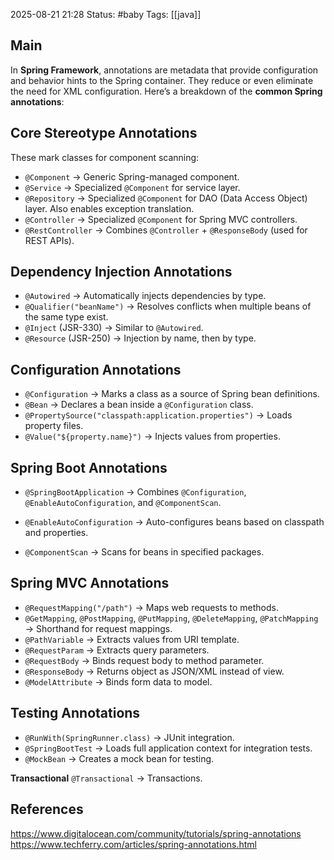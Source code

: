 2025-08-21 21:28
Status: #baby
Tags: [[java]]
## Main

In **Spring Framework**, annotations are metadata that provide configuration and behavior hints to the Spring container. They reduce or even eliminate the need for XML configuration.
Here’s a breakdown of the **common Spring annotations**:

## **Core Stereotype Annotations**

These mark classes for component scanning:

- `@Component` → Generic Spring-managed component.
- `@Service` → Specialized `@Component` for service layer.
- `@Repository` → Specialized `@Component` for DAO (Data Access Object) layer. Also enables exception translation.
- `@Controller` → Specialized `@Component` for Spring MVC controllers.
- `@RestController` → Combines `@Controller` + `@ResponseBody` (used for REST APIs).

## **Dependency Injection Annotations**

- `@Autowired` → Automatically injects dependencies by type.
- `@Qualifier("beanName")` → Resolves conflicts when multiple beans of the same type exist.
- `@Inject` (JSR-330) → Similar to `@Autowired`.
- `@Resource` (JSR-250) → Injection by name, then by type.

## **Configuration Annotations**

- `@Configuration` → Marks a class as a source of Spring bean definitions.
- `@Bean` → Declares a bean inside a `@Configuration` class.
- `@PropertySource("classpath:application.properties")` → Loads property files.
- `@Value("${property.name}")` → Injects values from properties.

## **Spring Boot Annotations**

- `@SpringBootApplication` → Combines `@Configuration`, `@EnableAutoConfiguration`, and `@ComponentScan`.
    
- `@EnableAutoConfiguration` → Auto-configures beans based on classpath and properties.
    
- `@ComponentScan` → Scans for beans in specified packages.

## **Spring MVC Annotations**
- `@RequestMapping("/path")` → Maps web requests to methods.
- `@GetMapping`, `@PostMapping`, `@PutMapping`, `@DeleteMapping`, `@PatchMapping` → Shorthand for request mappings.
- `@PathVariable` → Extracts values from URI template.
- `@RequestParam` → Extracts query parameters.
- `@RequestBody` → Binds request body to method parameter.
- `@ResponseBody` → Returns object as JSON/XML instead of view.
- `@ModelAttribute` → Binds form data to model.

## **Testing Annotations**
- `@RunWith(SpringRunner.class)` → JUnit integration.
- `@SpringBootTest` → Loads full application context for integration tests.
- `@MockBean` → Creates a mock bean for testing.

**Transactional**
`@Transactional` → Transactions.
## References

https://www.digitalocean.com/community/tutorials/spring-annotations
https://www.techferry.com/articles/spring-annotations.html